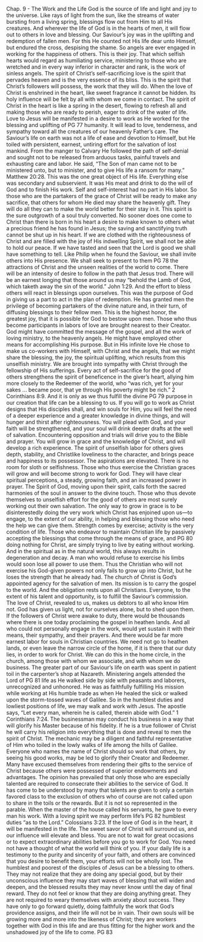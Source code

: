 Chap. 9 - The Work and the Life
God is the source of life and light and joy to the universe. Like
rays of light from the sun, like the streams of water bursting from a
living spring, blessings flow out from Him to all His creatures. And
wherever the life of God is in the hearts of men, it will flow out to
others in love and blessing.
Our Saviour’s joy was in the uplifting and redemption of fallen
men. For this He counted not His life dear unto Himself, but
endured the cross, despising the shame. So angels are ever engaged
in working for the happiness of others. This is their joy. That
which selfish hearts would regard as humiliating service, ministering
to those who are wretched and in every way inferior in character
and rank, is the work of sinless angels. The spirit of Christ’s
self-sacrificing love is the spirit that pervades heaven and is the very
essence of its bliss. This is the spirit that Christ’s followers will
possess, the work that they will do.
When the love of Christ is enshrined in the heart, like sweet
fragrance it cannot be hidden. Its holy influence will be felt by all
with whom we come in contact. The spirit of Christ in the heart is
like a spring in the desert, flowing to refresh all and making those
who are ready to perish, eager to drink of the water of life.
Love to Jesus will be manifested in a desire to work as He worked
for the blessing and uplifting of
PG 77
humanity. It will lead to love, tenderness, and sympathy toward all
the creatures of our heavenly Father’s care.
The Saviour’s life on earth was not a life of ease and devotion to
Himself, but He toiled with persistent, earnest, untiring effort for the
salvation of lost mankind. From the manger to Calvary He followed
the path of self-denial and sought not to be released from arduous
tasks, painful travels and exhausting care and labor. He said, “The
Son of man came not to be ministered unto, but to minister, and to
give His life a ransom for many.” Matthew 20:28. This was the
one great object of His life. Everything else was secondary and
subservient. It was His meat and drink to do the will of God and
to finish His work. Self and self-interest had no part in His labor.
So those who are the partakers of the grace of Christ will be ready
to make any sacrifice, that others for whom He died may share the
heavenly gift. They will do all they can to make the world better
for their stay in it. This spirit is the sure outgrowth of a soul truly
converted. No sooner does one come to Christ than there is born in
his heart a desire to make known to others what a precious friend he
has found in Jesus; the saving and sanctifying truth cannot be shut
up in his heart. If we are clothed with the righteousness of Christ and
are filled with the joy of His indwelling Spirit, we shall not be able to
hold our peace. If we have tasted and seen that the Lord is good we
shall have something to tell. Like Philip when he found the Saviour,
we shall invite others into His presence. We shall seek to present to
them
PG 78
the attractions of Christ and the unseen realities of the world to come.
There will be an intensity of desire to follow in the path that Jesus
trod. There will be an earnest longing that those around us may
“behold the Lamb of God, which taketh away the sin of the world.”
John 1:29.
And the effort to bless others will react in blessings upon
ourselves. This was the purpose of God in giving us a part to
act in the plan of redemption. He has granted men the privilege
of becoming partakers of the divine nature and, in their turn, of
diffusing blessings to their fellow men. This is the highest honor, the
greatest joy, that it is possible for God to bestow upon men. Those
who thus become participants in labors of love are brought nearest to
their Creator.
God might have committed the message of the gospel, and all
the work of loving ministry, to the heavenly angels. He might have
employed other means for accomplishing His purpose. But in His
infinite love He chose to make us co-workers with Himself, with
Christ and the angels, that we might share the blessing, the joy, the
spiritual uplifting, which results from this unselfish ministry.
We are brought into sympathy with Christ through the fellowship
of His sufferings. Every act of self-sacrifice for the good of others
strengthens the spirit of beneficence in the giver’s heart, allying him
more closely to the Redeemer of the world, who “was rich, yet for
your sakes ... became poor, that ye through His poverty might be
rich.” 2 Corinthians 8:9. And it is only as we thus fulfill the divine
PG 79
purpose in our creation that life can be a blessing to us.
If you will go to work as Christ designs that His disciples shall,
and win souls for Him, you will feel the need of a deeper experience
and a greater knowledge in divine things, and will hunger and thirst
after righteousness. You will plead with God, and your faith will
be strengthened, and your soul will drink deeper drafts at the well
of salvation. Encountering opposition and trials will drive you to
the Bible and prayer. You will grow in grace and the knowledge of
Christ, and will develop a rich experience.
The spirit of unselfish labor for others gives depth, stability, and
Christlike loveliness to the character, and brings peace and happiness
to its possessor. The aspirations are elevated. There is no room for
sloth or selfishness. Those who thus exercise the Christian graces
will grow and will become strong to work for God. They will have
clear spiritual perceptions, a steady, growing faith, and an increased
power in prayer. The Spirit of God, moving upon their spirit, calls
forth the sacred harmonies of the soul in answer to the divine touch.
Those who thus devote themselves to unselfish effort for the good of
others are most surely working out their own salvation.
The only way to grow in grace is to be disinterestedly doing the
very work which Christ has enjoined upon us—to engage, to the
extent of our ability, in helping and blessing those who need the help
we can give them. Strength comes by exercise; activity is the very
condition of life. Those who endeavor to maintain Christian life by
passively accepting the blessings that come through the means of
grace, and
PG 80
doing nothing for Christ, are simply trying to live by eating without
working. And in the spiritual as in the natural world, this always
results in degeneration and decay. A man who would refuse to
exercise his limbs would soon lose all power to use them. Thus the
Christian who will not exercise his God-given powers not only fails
to grow up into Christ, but he loses the strength that he already had.
The church of Christ is God’s appointed agency for the salvation
of men. Its mission is to carry the gospel to the world. And the
obligation rests upon all Christians. Everyone, to the extent of his
talent and opportunity, is to fulfill the Saviour’s commission. The
love of Christ, revealed to us, makes us debtors to all who know Him
not. God has given us light, not for ourselves alone, but to shed upon
them.
If the followers of Christ were awake to duty, there would be
thousands where there is one today proclaiming the gospel in heathen
lands. And all who could not personally engage in the work, would
yet sustain it with their means, their sympathy, and their prayers. And
there would be far more earnest labor for souls in Christian countries.
We need not go to heathen lands, or even leave the narrow circle
of the home, if it is there that our duty lies, in order to work for
Christ. We can do this in the home circle, in the church, among those
with whom we associate, and with whom we do business.
The greater part of our Saviour’s life on earth was spent in patient
toil in the carpenter’s shop at Nazareth. Ministering angels attended
the Lord of
PG 81
life as He walked side by side with peasants and laborers,
unrecognized and unhonored. He was as faithfully fulfilling His
mission while working at His humble trade as when He healed the
sick or walked upon the storm-tossed waves of Galilee. So in the
humblest duties and lowliest positions of life, we may walk and work
with Jesus.
The apostle says, “Let every man, wherein he is called, therein
abide with God.” 1 Corinthians 7:24. The businessman may conduct
his business in a way that will glorify his Master because of his
fidelity. If he is a true follower of Christ he will carry his religion
into everything that is done and reveal to men the spirit of Christ. The
mechanic may be a diligent and faithful representative of Him who
toiled in the lowly walks of life among the hills of Galilee. Everyone
who names the name of Christ should so work that others, by seeing
his good works, may be led to glorify their Creator and Redeemer.
Many have excused themselves from rendering their gifts to
the service of Christ because others were possessed of superior
endowments and advantages. The opinion has prevailed that only
those who are especially talented are required to consecrate their
abilities to the service of God. It has come to be understood by many
that talents are given to only a certain favored class to the exclusion
of others who of course are not called upon to share in the toils or the
rewards. But it is not so represented in the parable. When the master
of the house called his servants, he gave to every man his work.
With a loving spirit we may perform life’s
PG 82
humblest duties “as to the Lord.” Colossians 3:23. If the love of God
is in the heart, it will be manifested in the life. The sweet savor of
Christ will surround us, and our influence will elevate and bless.
You are not to wait for great occasions or to expect extraordinary
abilities before you go to work for God. You need not have a thought
of what the world will think of you. If your daily life is a testimony
to the purity and sincerity of your faith, and others are convinced that
you desire to benefit them, your efforts will not be wholly lost.
The humblest and poorest of the disciples of Jesus can be a
blessing to others. They may not realize that they are doing any
special good, but by their unconscious influence they may start waves
of blessing that will widen and deepen, and the blessed results they
may never know until the day of final reward. They do not feel or
know that they are doing anything great. They are not required to
weary themselves with anxiety about success. They have only to
go forward quietly, doing faithfully the work that God’s providence
assigns, and their life will not be in vain. Their own souls will be
growing more and more into the likeness of Christ; they are workers
together with God in this life and are thus fitting for the higher work
and the unshadowed joy of the life to come.
PG 83
